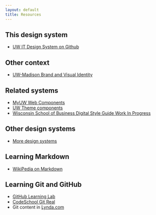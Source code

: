 ```yaml
---
layout: default
title: Resources
---
```


## This design system

- [UW IT Design System on Github](https://github.com/UW-Madison-DoIT/uw-it-design-system)

## Other context

- [UW-Madison Brand and Visual Identity](https://brand.wisc.edu/)

## Related systems

- [MyUW Web Components](https://myuw-web-components.github.io/)
- [UW Theme components](https://www.wisc.edu/components/)
- [Wisconsin School of Business Digital Style Guide Work In Progress][]

## Other design systems

- [More design systems](https://github.com/alexpate/awesome-design-systems)

## Learning Markdown

- [WikiPedia on Markdown](https://en.wikipedia.org/wiki/Markdown)

## Learning Git and GitHub

- [GitHub Learning Lab](https://lab.github.com/)
- [CodeSchool Git Real](https://www.pluralsight.com/courses/code-school-git-real)
- Git content in [Lynda.com][Lynda in MyUW]

[wisconsin school of business digital style guide work in progress]: https://designlibrary.wsb.wisc.edu
[Lynda in MyUW]: https://my.wisc.edu/web/apps/details/lynda-dot-com-at-uw-madison
